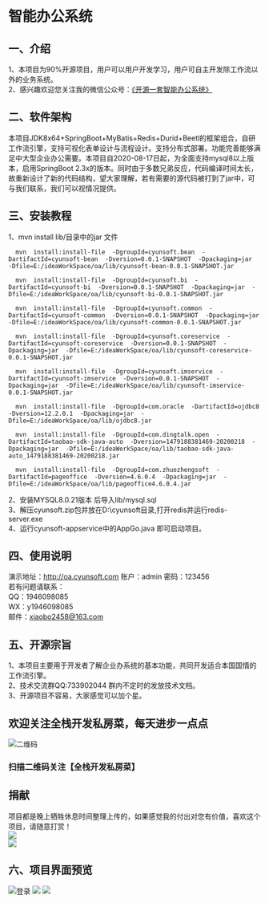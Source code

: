 # 智能办公系统

## 一、介绍<br/> 
1、本项目为90%开源项目，用户可以用户开发学习，用户可自主开发除工作流以外的业务系统。<br/> 
2、感兴趣欢迎您关注我的微信公众号：[《开源一套智能办公系统》](https://mp.weixin.qq.com/s/oB7wp11ZCLaKIFc67zG7VA)

## 二、软件架构<br/> 
本项目JDK8x64+SpringBoot+MyBatis+Redis+Durid+Beetl的框架组合，自研工作流引擎，支持可视化表单设计与流程设计。支持分布式部署。功能完善能够满足中大型企业办公需要。本项目自2020-08-17日起，为全面支持mysql8以上版本，启用SpringBoot 2.3x的版本。同时由于多数兄弟反应，代码编译时间太长，故重新设计了新的代码结构，望大家理解，若有需要的源代码被打到了jar中，可与我们联系，我们可以视情况提供。

## 三、安装教程<br/> 
1、mvn install lib/目录中的jar 文件<br/>
```text
  mvn  install:install-file  -DgroupId=cyunsoft.bean  -DartifactId=cyunsoft-bean  -Dversion=0.0.1-SNAPSHOT  -Dpackaging=jar  -Dfile=E:/ideaWorkSpace/oa/lib/cyunsoft-bean-0.0.1-SNAPSHOT.jar

  mvn  install:install-file  -DgroupId=cyunsoft.bi  -DartifactId=cyunsoft-bi  -Dversion=0.0.1-SNAPSHOT  -Dpackaging=jar  -Dfile=E:/ideaWorkSpace/oa/lib/cyunsoft-bi-0.0.1-SNAPSHOT.jar

  mvn  install:install-file  -DgroupId=cyunsoft.common  -DartifactId=cyunsoft-common  -Dversion=0.0.1-SNAPSHOT  -Dpackaging=jar  -Dfile=E:/ideaWorkSpace/oa/lib/cyunsoft-common-0.0.1-SNAPSHOT.jar

  mvn  install:install-file  -DgroupId=cyunsoft.coreservice  -DartifactId=cyunsoft-coreservice  -Dversion=0.0.1-SNAPSHOT  -Dpackaging=jar  -Dfile=E:/ideaWorkSpace/oa/lib/cyunsoft-coreservice-0.0.1-SNAPSHOT.jar

  mvn  install:install-file  -DgroupId=cyunsoft.imservice  -DartifactId=cyunsoft-imservice  -Dversion=0.0.1-SNAPSHOT  -Dpackaging=jar  -Dfile=E:/ideaWorkSpace/oa/lib/cyunsoft-imservice-0.0.1-SNAPSHOT.jar

  mvn  install:install-file  -DgroupId=com.oracle  -DartifactId=ojdbc8  -Dversion=12.2.0.1  -Dpackaging=jar  -Dfile=E:/ideaWorkSpace/oa/lib/ojdbc8.jar

  mvn  install:install-file  -DgroupId=com.dingtalk.open  -DartifactId=taobao-sdk-java-auto  -Dversion=1479188381469-20200218  -Dpackaging=jar  -Dfile=E:/ideaWorkSpace/oa/lib/taobao-sdk-java-auto_1479188381469-20200218.jar

  mvn  install:install-file  -DgroupId=com.zhuozhengsoft  -DartifactId=pageoffice  -Dversion=4.6.0.4  -Dpackaging=jar  -Dfile=E:/ideaWorkSpace/oa/lib/pageoffice4.6.0.4.jar
  ```
2、安装MYSQL8.0.21版本 后导入lib/mysql.sql<br/>
3、解压cyunsoft.zip包并放在D:\cyunsoft目录,打开redis并运行redis-server.exe<br/>
4、运行cyunsoft-appservice中的AppGo.java 即可启动项目。


## 四、使用说明<br/>
演示地址：http://oa.cyunsoft.com 账户：admin 密码：123456<br/>
若有问题请联系：<br/>
QQ：1946098085<br/>
WX：y1946098085<br/> 
邮件：xiaobo2458@163.com

## 五、开源宗旨<br/>
1、本项目主要用于开发者了解企业办系统的基本功能，共同开发适合本国国情的工作流引擎。<br/>
2、技术交流群QQ:733902044 群内不定时的发放技术文档。<br/>
3、开源项目不容易，大家感觉可以加个星。<br/>
 
## 欢迎关注全栈开发私房菜，每天进步一点点
![二维码](https://mmbiz.qpic.cn/mmbiz_jpg/6Nme2xEYxU6TP2Dicn0XEibZgq4jBLYqm3Sb5qP9l4SicWry0LCibch9gkwZ8BMwzwEsgDE4HUicHve6QHAEKQNc5bg/640?wx_fmt=jpeg&tp=webp&wxfrom=5&wx_lazy=1&wx_co=1)
### 扫描二维码关注【全栈开发私房菜】

## 捐献<br/>
项目都是晚上牺牲休息时间整理上传的，如果感觉我的付出对您有价值，喜欢这个项目，请随意打赏！<br/>
![](https://mmbiz.qlogo.cn/mmbiz_jpg/6Nme2xEYxU5vpdLchtBYM2UjPdzvjySQZq0sJoVvmbTsjeP6LXLIvEqJz4sOvgPSQszjjJCuMNbg0ZrcSMCyCQ/0?wx_fmt=jpeg)<br/>
![](https://mmbiz.qlogo.cn/mmbiz_jpg/6Nme2xEYxU5vpdLchtBYM2UjPdzvjySQrzEeGUx4naoTpBHaOW6EicC1NUTIIv1ovJWPgziaXoFiawM4XCRia1CDPA/0?wx_fmt=jpeg)

## 六、项目界面预览<br/>
![登录](https://mmbiz.qpic.cn/mmbiz_png/6Nme2xEYxU5vpdLchtBYM2UjPdzvjySQiaqlyIh729XWMdgQF2eFUfeCs7Ox9HyT5Vfet6CSL4yRp4mjoCcykrw/640?wx_fmt=png&tp=webp&wxfrom=5&wx_lazy=1&wx_co=1)
![](https://mmbiz.qpic.cn/mmbiz_png/6Nme2xEYxU5vpdLchtBYM2UjPdzvjySQPXCdiaee1btMaSx7hJ4xRxqr2qvZcYDCkoAIC3Q7yyTZQTnv7ynbtJg/640?wx_fmt=png)
![](https://mmbiz.qpic.cn/mmbiz_png/6Nme2xEYxU5vpdLchtBYM2UjPdzvjySQdUA5DKTA68Azibliaeo1PQYziaXmrNibhyxXPNF4kDhEABRYXqrIbPQ9kg/640?wx_fmt=png&tp=webp&wxfrom=5&wx_lazy=1&wx_co=1)
